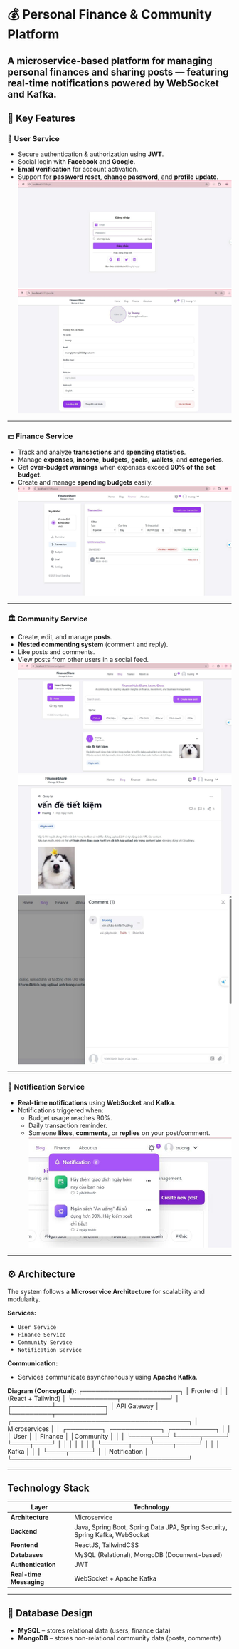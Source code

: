 # 💰 Personal Finance & Community Platform
A **microservice-based platform** for managing personal finances and sharing posts — featuring **real-time notifications** powered by **WebSocket** and **Kafka**.
---

## 🧩 Key Features

### 👤 User Service
- Secure authentication & authorization using **JWT**.  
- Social login with **Facebook** and **Google**.  
- **Email verification** for account activation.  
- Support for **password reset**, **change password**, and **profile update**.
![alt text](image.png)
![alt text](image-1.png)
---

### 💵 Finance Service
- Track and analyze **transactions** and **spending statistics**.  
- Manage **expenses**, **income**, **budgets**, **goals**, **wallets**, and **categories**.  
- Get **over-budget warnings** when expenses exceed **90% of the set budget**.  
- Create and manage **spending budgets** easily.
![alt text](image-2.png)
---

### 🏛 Community Service
- Create, edit, and manage **posts**.  
- **Nested commenting system** (comment and reply).  
- Like posts and comments.  
- View posts from other users in a social feed.
![alt text](image-3.png)
![alt text](image-5.png)
![alt text](image-6.png)
---

### 🔔 Notification Service
- **Real-time notifications** using **WebSocket** and **Kafka**.  
- Notifications triggered when:
  - Budget usage reaches 90%.  
  - Daily transaction reminder.  
  - Someone **likes**, **comments**, or **replies** on your post/comment.  
![alt text](image-4.png)
---

## ⚙️ Architecture

The system follows a **Microservice Architecture** for scalability and modularity.

**Services:**
- `User Service`
- `Finance Service`
- `Community Service`
- `Notification Service`

**Communication:**  
- Services communicate asynchronously using **Apache Kafka**.

**Diagram (Conceptual):**
      ┌──────────────────────┐
      │      Frontend        │
      │   (React + Tailwind) │
      └──────────┬───────────┘
                 │
       ┌─────────┴───────────┐
       │     API Gateway     │
       └─────────┬───────────┘
 ┌────────────────────────────────────────┐
 │             Microservices              │
 │ ┌────────┐ ┌───────────┐ ┌──────────┐ │
 │ │  User  │ │  Finance  │ │Community │ │
 │ └────┬───┘ └─────┬─────┘ └────┬────┘ │
 │      │           │           │        │
 │      └──────┬────┴────┬─────┘        │
 │             │ Kafka    │              │
 │             └────┬─────┘              │
 │             Notification               │
 └────────────────────────────────────────┘

---

## Technology Stack

| Layer | Technology |
|-------|-------------|
| **Architecture** | Microservice |
| **Backend** | Java, Spring Boot, Spring Data JPA, Spring Security, Spring Kafka, WebSocket |
| **Frontend** | ReactJS, TailwindCSS |
| **Databases** | MySQL (Relational), MongoDB (Document-based) |
| **Authentication** | JWT |
| **Real-time Messaging** | WebSocket + Apache Kafka |

---

## 🧾 Database Design

- **MySQL** – stores relational data (users, finance data)  
- **MongoDB** – stores non-relational community data (posts, comments)

